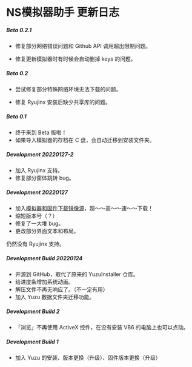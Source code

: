 ﻿# NS模拟器助手 更新日志

##### Beta 0.2.1

- 修复部分网络错误问题和 Github API 调用超出限制问题。

- 修复更新模拟器时有时候会自动删掉 keys 的问题。

##### Beta 0.2

- 尝试修复部分特殊网络环境无法下载的问题。

- 修复 Ryujinx 安装后缺少共享库的问题。

##### Beta 0.1

- 终于来到 Beta 版啦！
- 如果导入模拟器的存档在 C 盘，会自动迁移到安装文件夹。

##### Development 20220127-2

- 加入 Ryujinx 支持。
- 修复部分窗体跳转 bug。

##### Development 20220127

- 加入[模拟器和固件下载镜像源](https://github.com/YidaozhanYa/NSEmuHelperAutoMirror)，超～～高～～速～～下载！
- 缩短版本号（？）
- 修复了一大堆 bug。
- 更改部分界面文本和布局。

仍然没有 Ryujinx 支持。

##### Development Build 20220124

- 开源到 GitHub，取代了原来的 YuzuInstaller 仓库。
- 给进度条增加系统动画。
- 解压文件不再无响应了。（不一定有用）
- 加入 Yuzu 数据文件夹迁移功能。

##### Development Build 2

- 「浏览」不再使用 ActiveX 控件，在没有安装 VB6 的电脑上也可以点动。

##### Development Build 1

- 加入 Yuzu 的安装、版本更换（升级）、固件版本更换（升级）
